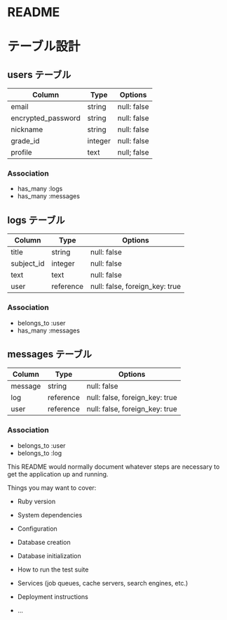# README

# テーブル設計

## users テーブル

| Column             | Type    | Options     |
| ------------------ | ------- | ----------- |
| email              | string  | null: false |
| encrypted_password | string  | null: false |
| nickname           | string  | null: false |
| grade_id           | integer | null: false |
| profile            | text    | null; false |

### Association

- has_many :logs
- has_many :messages

## logs テーブル

| Column     | Type      | Options                        |
| ---------- | --------- | ------------------------------ |
| title      | string    | null: false                    |
| subject_id | integer   | null: false                    |
| text       | text      | null: false                    |
| user       | reference | null: false, foreign_key: true |

### Association

- belongs_to :user
- has_many :messages

## messages テーブル

| Column  | Type      | Options                        |
| ------- | --------- | ------------------------------ |
| message | string    | null: false                    |
| log     | reference | null: false, foreign_key: true |
| user    | reference | null: false, foreign_key: true |

### Association

- belongs_to :user
- belongs_to :log

This README would normally document whatever steps are necessary to get the
application up and running.

Things you may want to cover:

* Ruby version

* System dependencies

* Configuration

* Database creation

* Database initialization

* How to run the test suite

* Services (job queues, cache servers, search engines, etc.)

* Deployment instructions

* ...
